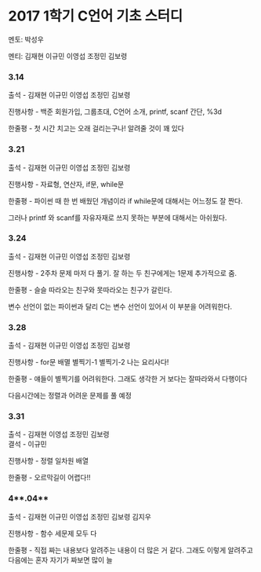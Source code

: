 # **2017 1학기 C언어 기초 스터디**

멘토: 박성우

멘티: 김재현 이규민 이영섭 조정민 김보령

### 3.14

출석 - 김재현 이규민 이영섭 조정민 김보령

진행사항 - 백준 회원가입, 그룹초대, C언어 소개, printf, scanf 간단, %3d

한줄평 - 첫 시간 치고는 오래 걸리는구나! 알려줄 것이 꽤 있다

### **3.21**

출석 - 김재현 이규민 이영섭 조정민 김보령

진행사항 - 자료형, 연산자, if문, while문

한줄평 - 파이썬 때 한 번 배웠던 개념이라 if while문에 대해서는 어느정도 잘 짠다.

그러나 printf 와 scanf를 자유자재로 쓰지 못하는 부분에 대해서는 아쉬웠다.

### **3.24**

출석 - 김재현 이규민 이영섭 조정민 김보령

진행사항 - 2주차 문제 마저 다 풀기. 잘 하는 두 친구에게는 1문제 추가적으로 줌.

한줄평 - 슬슬 따라오는 친구와 못따라오는 친구가 갈린다.

변수 선언이 없는 파이썬과 달리 C는 변수 선언이 있어서 이 부분을 어려워한다.

### **3.28**

출석 - 김재현 이규민 이영섭 조정민 김보령

진행사항 - for문 배멸 별찍기-1 별찍기-2 나는 요리사다!

한줄평 - 얘들이 별찍기를 어려워한다. 그래도 생각한 거 보다는 잘따라와서 다행이다

다음시간에는 정렬과 어려운 문제를 풀 예정

### **3.31**

출석 - 김재현 이영섭 조정민 김보령  
결석 - 이규민

진행사항 - 정렬 일차원 배열

한줄평 - 오르막길이 어렵다!!

### 4**.04**

출석 - 김재현 이규민 이영섭 조정민 김보령 김지우

진행사항 - 함수 세문제 모두 다

한줄평 - 직접 짜는 내용보다 알려주는 내용이 더 많은 거 같다. 그래도 이렇게 알려주고 다음에는 혼자 자기가 짜보면 많이 늘 


